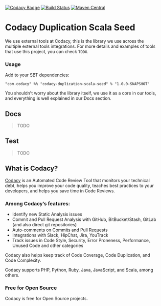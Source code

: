 [![Codacy Badge](https://api.codacy.com/project/badge/grade/bc3a79d1b12649158a1eb4758e872141)](https://www.codacy.com/app/Codacy/codacy-duplication-scala-seed)
[![Build Status](https://circleci.com/gh/codacy/codacy-duplication-scala-seed.svg?style=shield&circle-token=:circle-token)](https://circleci.com/gh/codacy/codacy-duplication-scala-seed)
[![Maven Central](https://maven-badges.herokuapp.com/maven-central/com.codacy/codacy-duplication-scala-seed_2.11/badge.svg)](https://maven-badges.herokuapp.com/maven-central/com.codacy/codacy-duplication-scala-seed_2.11)

# Codacy Duplication Scala Seed

We use external tools at Codacy, this is the library we use across the multiple external tools integrations.
For more details and examples of tools that use this project, you can check
`TODO`.

### Usage

Add to your SBT dependencies:

```
"com.codacy" %% "codacy-duplication-scala-seed" % "1.0.0-SNAPSHOT"
```

You shouldn't worry about the library itself, we use it as a core in our tools,
and everything is well explained in our Docs section.

## Docs

> TODO

## Test

> TODO

## What is Codacy?

[Codacy](https://www.codacy.com/) is an Automated Code Review Tool that monitors your technical debt, helps you improve your code quality, teaches best practices to your developers, and helps you save time in Code Reviews.

### Among Codacy’s features:

- Identify new Static Analysis issues
- Commit and Pull Request Analysis with GitHub, BitBucket/Stash, GitLab (and also direct git repositories)
- Auto-comments on Commits and Pull Requests
- Integrations with Slack, HipChat, Jira, YouTrack
- Track issues in Code Style, Security, Error Proneness, Performance, Unused Code and other categories

Codacy also helps keep track of Code Coverage, Code Duplication, and Code Complexity.

Codacy supports PHP, Python, Ruby, Java, JavaScript, and Scala, among others.

### Free for Open Source

Codacy is free for Open Source projects.
